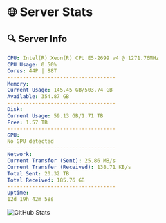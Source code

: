 # 🌐 Server Stats
## 🔍 Server Info
```yaml
CPU: Intel(R) Xeon(R) CPU E5-2699 v4 @ 1271.76MHz
CPU Usage: 0.50%
Cores: 44P | 88T
-----------------------------------
Memory:
Current Usage: 145.45 GB/503.74 GB
Available: 354.87 GB
-----------------------------------
Disk:
Current Usage: 59.13 GB/1.71 TB
Free: 1.57 TB
-----------------------------------
GPU:
No GPU detected
-----------------------------------
Network:
Current Transfer (Sent): 25.86 MB/s
Current Transfer (Received): 138.71 KB/s
Total Sent: 20.32 TB
Total Received: 185.76 GB
-----------------------------------
Uptime:
12d 19h 42m 58s
```
![GitHub Stats](https://img.shields.io/badge/Updated-2025-03-20_17:05:47-blue)